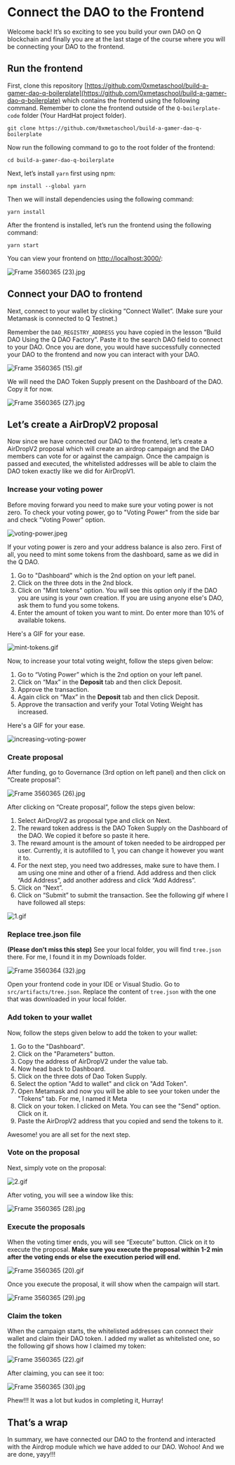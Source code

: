 # Connect the DAO to the Frontend

Welcome back! It’s so exciting to see you build your own DAO on Q blockchain and finally you are at the last stage of the course where you will be connecting your DAO to the frontend. 

## Run the frontend

First, clone this repository [https://github.com/0xmetaschool/build-a-gamer-dao-q-boilerplate](https://github.com/0xmetaschool/build-a-gamer-dao-q-boilerplate) which contains the frontend using the following command. Remember to clone the frontend outside of the `Q-boilerplate-code` folder (Your HardHat project folder).

```
git clone https://github.com/0xmetaschool/build-a-gamer-dao-q-boilerplate
```

Now run the following command to go to the root folder of the frontend:

```
cd build-a-gamer-dao-q-boilerplate
```

Next, let’s install `yarn` first using npm:

```
npm install --global yarn
```

Then we will install dependencies using the following command:

```
yarn install
```

After the frontend is installed, let’s run the frontend using the following command:

```
yarn start
```

You can view your frontend on [http://localhost:3000/](http://localhost:3000/):


![Frame 3560365 (23).jpg](https://raw.githubusercontent.com/0xmetaschool/Learning-Projects/main/assests_for_all/assests_for_q/q-update/5.1.%20Connect%20the%20DAO%20to%20the%20Frontend/Frame_3560365_(23).webp)

## Connect your DAO to frontend

Next, connect to your wallet by clicking “Connect Wallet”. (Make sure your Metamask is connected to Q Testnet.)

Remember the `DAO_REGISTRY_ADDRESS` you have copied in the lesson “Build DAO Using the Q DAO Factory”. Paste it to the search DAO field to connect to your DAO. Once you are done, you would have successfully connected your DAO to the frontend and now you can interact with your DAO.

![Frame 3560365 (15).gif](https://github.com/0xmetaschool/Learning-Projects/blob/main/assests_for_all/assests_for_q/q-update/5.1.%20Connect%20the%20DAO%20to%20the%20Frontend/gif_1.webp?raw=true)

We will need the DAO Token Supply present on the Dashboard of the DAO. Copy it for now.

![Frame 3560365 (27).jpg](https://raw.githubusercontent.com/0xmetaschool/Learning-Projects/main/assests_for_all/assests_for_q/q-update/5.1.%20Connect%20the%20DAO%20to%20the%20Frontend/Frame_3560365_(27).webp)

## Let’s create a AirDropV2 proposal

Now since we have connected our DAO to the frontend, let’s create a AirDropV2 proposal which will create an airdrop campaign and the DAO members can vote for or against the campaign. Once the campaign is passed and executed, the whitelisted addresses will be able to claim the DAO token exactly like we did for AirDropV1.

### Increase your voting power

Before moving forward you need to make sure your voting power is not zero. To check your voting power, go to "Voting Power" from the side bar and check "Voting Power" option.

![voting-power.jpeg](https://github.com/0xmetaschool/Learning-Projects/blob/main/assests_for_all/assests_for_q/q-update/5.1.%20Connect%20the%20DAO%20to%20the%20Frontend/voting-power.webp?raw=true)

If your voting power is zero and your address balance is also zero. First of all, you need to mint some tokens from the dashboard, same as we did in the Q DAO.

1. Go to "Dashboard" which is the 2nd option on your left panel.
2. Click on the three dots in the 2nd block.
3. Click on "Mint tokens" option. You will see this option only if the DAO you are using is your own creation. If you are using anyone else's DAO, ask them to fund you some tokens.
4. Enter the amount of token you want to mint. Do enter more than 10% of available tokens.

Here's a GIF for your ease.

![mint-tokens.gif](https://github.com/0xmetaschool/Learning-Projects/blob/main/assests_for_all/assests_for_q/q-update/5.1.%20Connect%20the%20DAO%20to%20the%20Frontend/mint-tokens.webp?raw=true)

Now, to increase your total voting weight, follow the steps given below:

1. Go to “Voting Power” which is the 2nd option on your left panel.
2. Click on “Max” in the **Deposit** tab and then click Deposit.
3. Approve the transaction.
4. Again click on “Max” in the **Deposit** tab and then click Deposit.
5. Approve the transaction and verify your Total Voting Weight has increased.

Here's a GIF for your ease.

![increasing-voting-power](https://github.com/0xmetaschool/Learning-Projects/blob/main/assests_for_all/assests_for_q/q-update/5.1.%20Connect%20the%20DAO%20to%20the%20Frontend/increase-voting-power.webp?raw=true)

### Create proposal

After funding, go to Governance (3rd option on left panel) and then click on “Create proposal”:

![Frame 3560365 (26).jpg](https://raw.githubusercontent.com/0xmetaschool/Learning-Projects/main/assests_for_all/assests_for_q/q-update/5.1.%20Connect%20the%20DAO%20to%20the%20Frontend/Frame_3560365_(26).webp)

After clicking on “Create proposal”, follow the steps given below:

1. Select AirDropV2 as proposal type and click on Next.
2. The reward token address is the DAO Token Supply on the Dashboard of the DAO. We copied it before so paste it here.
3. The reward amount is the amount of token needed to be airdropped per user. Currently, it is autofilled to 1, you can change it however you want it to.
4. For the next step, you need two addresses, make sure to have them. I am using one mine and other of a friend. Add address and then click “Add Address”, add another address and click “Add Address”.
5. Click on “Next”.
6. Click on “Submit” to submit the transaction. See the following gif where I have followed all steps:

![1.gif](https://github.com/0xmetaschool/Learning-Projects/blob/main/assests_for_all/assests_for_q/q-update/5.1.%20Connect%20the%20DAO%20to%20the%20Frontend/gif_2.webp?raw=true)

### Replace tree.json file

**(Please don't miss this step)** See your local folder, you will find `tree.json` there. For me, I found it in my Downloads folder.

![Frame 3560364 (32).jpg](https://raw.githubusercontent.com/0xmetaschool/Learning-Projects/main/assests_for_all/assests_for_q/q-update/5.1.%20Connect%20the%20DAO%20to%20the%20Frontend/Frame_3560364_(32).webp)

Open your frontend code in your IDE or Visual Studio. Go to `src/artifacts/tree.json`. Replace the content of `tree.json` with the one that was downloaded in your local folder.

### Add token to your wallet

Now, follow the steps given below to add the token to your wallet:

1. Go to the "Dashboard".
2. Click on the "Parameters" button.
3. Copy the address of AirDropV2 under the value tab.
4. Now head back to Dashboard.
5. Click on the three dots of Dao Token Supply.
6. Select the option "Add to wallet" and click on "Add Token".
7. Open Metamask and now you will be able to see your token under the "Tokens" tab. For me, I named it Meta
8. Click on your token. I clicked on Meta. You can see the "Send" option. Click on it.
9. Paste the AirDropV2 address that you copied and send the tokens to it.

Awesome! you are all set for the next step.

### Vote on the proposal

Next, simply vote on the proposal:

![2.gif](https://github.com/0xmetaschool/Learning-Projects/blob/main/assests_for_all/assests_for_q/q-update/5.1.%20Connect%20the%20DAO%20to%20the%20Frontend/gif_3.webp?raw=true)

After voting, you will see a window like this:

![Frame 3560365 (28).jpg](https://raw.githubusercontent.com/0xmetaschool/Learning-Projects/main/assests_for_all/assests_for_q/q-update/5.1.%20Connect%20the%20DAO%20to%20the%20Frontend/Frame_3560365_(28).webp)

### Execute the proposals

When the voting timer ends, you will see “Execute” button. Click on it to execute the proposal. **Make sure you execute the proposal within 1-2 min after the voting ends or else the execution period will end.**

![Frame 3560365 (20).gif](https://github.com/0xmetaschool/Learning-Projects/blob/main/assests_for_all/assests_for_q/q-update/5.1.%20Connect%20the%20DAO%20to%20the%20Frontend/gif_4.webp?raw=true)

Once you execute the proposal, it will show when the campaign will start.

![Frame 3560365 (29).jpg](https://raw.githubusercontent.com/0xmetaschool/Learning-Projects/main/assests_for_all/assests_for_q/q-update/5.1.%20Connect%20the%20DAO%20to%20the%20Frontend/Frame_3560365_(29).webp)

### Claim the token

When the campaign starts, the whitelisted addresses can connect their wallet and claim their DAO token. I added my wallet as whitelisted one, so the following gif shows how I claimed my token:

![Frame 3560365 (22).gif](https://github.com/0xmetaschool/Learning-Projects/blob/main/assests_for_all/assests_for_q/q-update/5.1.%20Connect%20the%20DAO%20to%20the%20Frontend/gif_5.webp?raw=true)

After claiming, you can see it too:

![Frame 3560365 (30).jpg](https://raw.githubusercontent.com/0xmetaschool/Learning-Projects/main/assests_for_all/assests_for_q/q-update/5.1.%20Connect%20the%20DAO%20to%20the%20Frontend/Frame_3560365_(30).webp)

Phew!!! It was a lot but kudos in completing it, Hurray!

## That’s a wrap

In summary, we have connected our DAO to the frontend and interacted with the Airdrop module which we have added to our DAO. Wohoo! And we are done, yayy!!!
